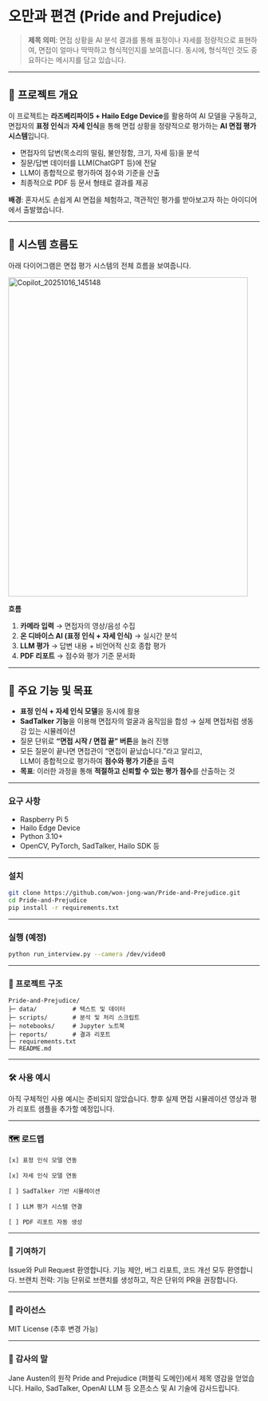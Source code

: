 # 오만과 편견 (Pride and Prejudice)

> **제목 의미**: 면접 상황을 AI 분석 결과를 통해 표정이나 자세를 정량적으로 표현하여, 면접이 얼마나 딱딱하고 형식적인지를 보여줍니다. 동시에, 형식적인 것도 중요하다는 메시지를 담고 있습니다.

---

## 📌 프로젝트 개요

이 프로젝트는 **라즈베리파이5 + Hailo Edge Device**를 활용하여 AI 모델을 구동하고,  
면접자의 **표정 인식**과 **자세 인식**을 통해 면접 상황을 정량적으로 평가하는 **AI 면접 평가 시스템**입니다.  

- 면접자의 답변(목소리의 떨림, 불안정함, 크기, 자세 등)을 분석  
- 질문/답변 데이터를 LLM(ChatGPT 등)에 전달  
- LLM이 종합적으로 평가하여 점수와 기준을 산출  
- 최종적으로 PDF 등 문서 형태로 결과를 제공  

**배경**: 혼자서도 손쉽게 AI 면접을 체험하고, 객관적인 평가를 받아보고자 하는 아이디어에서 출발했습니다.

---

## 🔄 시스템 흐름도

아래 다이어그램은 면접 평가 시스템의 전체 흐름을 보여줍니다.

<img width="480" height="640" alt="Copilot_20251016_145148" src="https://github.com/user-attachments/assets/79427c4a-0b88-42f4-954a-c1873c27c874" />

**흐름**  
1. **카메라 입력** → 면접자의 영상/음성 수집  
2. **온 디바이스 AI (표정 인식 + 자세 인식)** → 실시간 분석  
3. **LLM 평가** → 답변 내용 + 비언어적 신호 종합 평가  
4. **PDF 리포트** → 점수와 평가 기준 문서화  

---

## 🎯 주요 기능 및 목표

- **표정 인식 + 자세 인식 모델**을 동시에 활용  
- **SadTalker 기능**을 이용해 면접자의 얼굴과 움직임을 합성 → 실제 면접처럼 생동감 있는 시뮬레이션  
- 질문 단위로 **“면접 시작 / 면접 끝” 버튼**을 눌러 진행  
- 모든 질문이 끝나면 면접관이 “면접이 끝났습니다.”라고 알리고,  
  LLM이 종합적으로 평가하여 **점수와 평가 기준**을 출력  
- **목표**: 이러한 과정을 통해 **적절하고 신뢰할 수 있는 평가 점수**를 산출하는 것  

---

### 요구 사항
- Raspberry Pi 5
- Hailo Edge Device
- Python 3.10+
- OpenCV, PyTorch, SadTalker, Hailo SDK 등

---

### 설치
```bash
git clone https://github.com/won-jong-wan/Pride-and-Prejudice.git
cd Pride-and-Prejudice
pip install -r requirements.txt
```

---

### 실행 (예정)
```bash
python run_interview.py --camera /dev/video0
```

---

### 📂 프로젝트 구조
```
Pride-and-Prejudice/
├─ data/          # 텍스트 및 데이터
├─ scripts/       # 분석 및 처리 스크립트
├─ notebooks/     # Jupyter 노트북
├─ reports/       # 결과 리포트
├─ requirements.txt
└─ README.md
```

---

### 🛠️ 사용 예시
아직 구체적인 사용 예시는 준비되지 않았습니다. 향후 실제 면접 시뮬레이션 영상과 평가 리포트 샘플을 추가할 예정입니다.

---

### 🗺️ 로드맵

    [x] 표정 인식 모델 연동

    [x] 자세 인식 모델 연동

    [ ] SadTalker 기반 시뮬레이션

    [ ] LLM 평가 시스템 연결

    [ ] PDF 리포트 자동 생성

---

### 🤝 기여하기
Issue와 Pull Request 환영합니다.
기능 제안, 버그 리포트, 코드 개선 모두 환영합니다.
브랜치 전략: 기능 단위로 브랜치를 생성하고, 작은 단위의 PR을 권장합니다.

---

### 📜 라이선스

MIT License (추후 변경 가능)

---

### 🙏 감사의 말

Jane Austen의 원작 Pride and Prejudice (퍼블릭 도메인)에서 제목 영감을 얻었습니다.
Hailo, SadTalker, OpenAI LLM 등 오픈소스 및 AI 기술에 감사드립니다.

